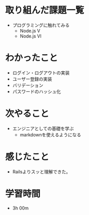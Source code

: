 # 取り組んだ課題一覧
* プログラミングに触れてみる
  * Node.js V
  * Node.js VI

# わかったこと
* ログイン・ログアウトの実装
* ユーザー登録の実装
* バリデーション
* パスワードのハッシュ化

# 次やること
* エンジニアとしての基礎を学ぶ
  * markdownを使えるようになる

# 感じたこと
* Railsよりスッと理解できた。

# 学習時間
* 3h 00m
